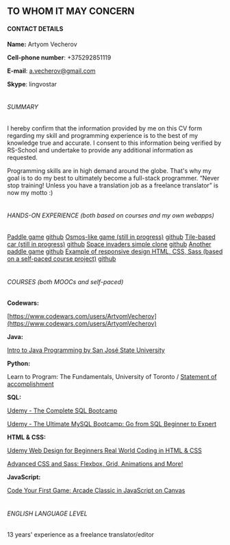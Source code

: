 ## TO WHOM IT MAY CONCERN
#### CONTACT DETAILS
**Name:** Artyom Vecherov

**Cell-phone number**: +375292851119

**E-mail**: a.vecherov@gmail.com

**Skype**: lingvostar
<br><br>


###### SUMMARY
I hereby confirm that the information provided by me on this CV form
regarding my skill and programming experience is to the best of my knowledge true and accurate. I consent to this
information being verified by RS-School and undertake to provide any additional information as requested.

Programming skills are in high demand around the globe. That's why my goal is to do my best to ultimately become a full-stack programmer. “Never stop training! Unless you have a translation job as a freelance translator” is now my motto :)
<br><br>


###### HANDS-ON EXPERIENCE (both based on courses and my own webapps)

[Paddle game](https://vecherov-paddlegame.herokuapp.com/index.html)
[github](https://github.com/lion9/paddlegame)
[Osmos-like game (still in progress)](https://osmos-like-game.herokuapp.com/)
[github](https://github.com/lion9/osmos)
[Tile-based car (still in progress)](https://cars-test-app.herokuapp.com/)
[github](https://github.com/lion9/cars)
[Space invaders simple clone](https://arcade-game-test.herokuapp.com/)
[github](https://github.com/lion9/space-invaders)
[Another paddle game](https://another-paddle-game.herokuapp.com)
[github](https://github.com/lion9/another_paddlegame)
[Example of responsive design HTML, CSS, Sass (based on a self-paced course project)](http://yuagroprom.ru/test1/)
[github](https://github.com/lion9/welcometominsk)
<br><br>

###### COURSES (both MOOCs and self-paced)
**Codewars:**

[https://www.codewars.com/users/ArtyomVecherov](https://www.codewars.com/users/ArtyomVecherov)

**Java:**

[Intro to Java Programming by San José State University](https://ae.udacity.com/course/intro-to-java-programming--cs046)

**Python:**

Learn to Program: The Fundamentals, University of Toronto / [Statement of accomplishment](http://goo.gl/A0RlRf)

**SQL:**

[Udemy - The Complete SQL Bootcamp](https://www.udemy.com/the-complete-sql-bootcamp/)

[Udemy - The Ultimate MySQL Bootcamp: Go from SQL Beginner to Expert](https://www.udemy.com/the-ultimate-mysql-bootcamp-go-from-sql-beginner-to-expert/)

**HTML & CSS:**

[Udemy Web Design for Beginners Real World Coding in HTML & CSS](https://www.udemy.com/web-design-for-beginners-real-world-coding-in-html-css/)

[Advanced CSS and Sass: Flexbox, Grid, Animations and More!](https://www.udemy.com/advanced-css-and-sass/)

**JavaScript:**

[Code Your First Game: Arcade Classic in JavaScript on Canvas](https://www.udemy.com/code-your-first-game/)
<br><br>


###### ENGLISH LANGUAGE LEVEL

13 years' experience as a freelance translator/editor 